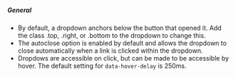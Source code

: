 ##### General
- By default, a dropdown anchors below the button that opened it. Add the class .top, .right, or .bottom to the dropdown to change this.
- The autoclose option is enabled by default and allows the dropdown to close automatically when a link is clicked within the dropdown.
- Dropdows are accessible on click, but can be made to be accessible by hover. The default setting for `data-hover-delay` is 250ms.

